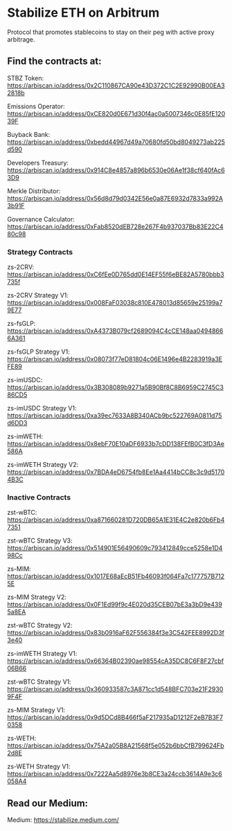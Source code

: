 # Stabilize ETH on Arbitrum
Protocol that promotes stablecoins to stay on their peg with active proxy arbitrage.

## Find the contracts at:
STBZ Token: https://arbiscan.io/address/0x2C110867CA90e43D372C1C2E92990B00EA32818b

Emissions Operator: https://arbiscan.io/address/0xCE820d0E671d30f4ac0a5007346c0E85fE12039F

Buyback Bank: https://arbiscan.io/address/0xbedd44967d49a70680fd50bd8049273ab225d590

Developers Treasury: https://arbiscan.io/address/0x914C8e4857a896b6530e06Ae1f38cf640fAc63D9

Merkle Distributor: https://arbiscan.io/address/0x56d8d79d0342E56e0a87E6932d7833a992A3b91F

Governance Calculator: https://arbiscan.io/address/0xFab8520dEB728e267F4b937037Bb83E22C480c98

### Strategy Contracts

zs-2CRV: https://arbiscan.io/address/0xC6fEe0D765dd0E14EF55f6eBE82A5780bbb3735f

zs-2CRV Strategy V1: https://arbiscan.io/address/0x008FaF03038c810E478013d85659e25199a79E77

zs-fsGLP: https://arbiscan.io/address/0xA4373B079cf2689094C4cCE148aa04948666A361

zs-fsGLP Strategy V1: https://arbiscan.io/address/0x08073f77eD81804c06E1496e4B2283919a3EFE89

zs-imUSDC: https://arbiscan.io/address/0x3B308089b9271a5B90Bf8C8B6959C2745C386CD5

zs-imUSDC Strategy V1: https://arbiscan.io/address/0xa39ec7633A8B340ACb9bc522769A0811d75d6DD3

zs-imWETH: https://arbiscan.io/address/0x8ebF70E10aDF6933b7cDD138FEfB0C3fD3Ae586A

zs-imWETH Strategy V2: https://arbiscan.io/address/0x7BDA4eD6754fb8Ee1Aa4414bCC8c3c9d51704B3C

### Inactive Contracts

zst-wBTC: https://arbiscan.io/address/0xa871660281D720DB65A1E31E4C2e820b6Fb47351

zst-wBTC Strategy V3: https://arbiscan.io/address/0x514901E56490609c793412849cce5258e1D498Cc

zs-MIM: https://arbiscan.io/address/0x1017E68aEcB51Fb46093f064Fa7c177757B7125E

zs-MIM Strategy V2: https://arbiscan.io/address/0x0F1Ed99f9c4E020d35CEB07bE3a3bD9e4395a8EA

zst-wBTC Strategy V2: https://arbiscan.io/address/0x83b0916aF62F556384f3e3C542FEE8992D3f3e40 

zs-imWETH Strategy V1: https://arbiscan.io/address/0x66364B02390ae98554cA35DC8C6F8F27cbf06B66

zst-wBTC Strategy V1: https://arbiscan.io/address/0x360933587c3A871cc1d548BFC703e21F29309F4F

zs-MIM Strategy V1: https://arbiscan.io/address/0x9d5DCd8B466f5aF217935aD1212F2eB7B3F70358

zs-WETH: https://arbiscan.io/address/0x75A2a05B8A21568f5e052b6bbCfB799624Fb2d8E

zs-WETH Strategy V1: https://arbiscan.io/address/0x7222Aa5d8976e3b8CE3a24ccb3614A9e3c6058A4

## Read our Medium:
Medium: https://stabilize.medium.com/
